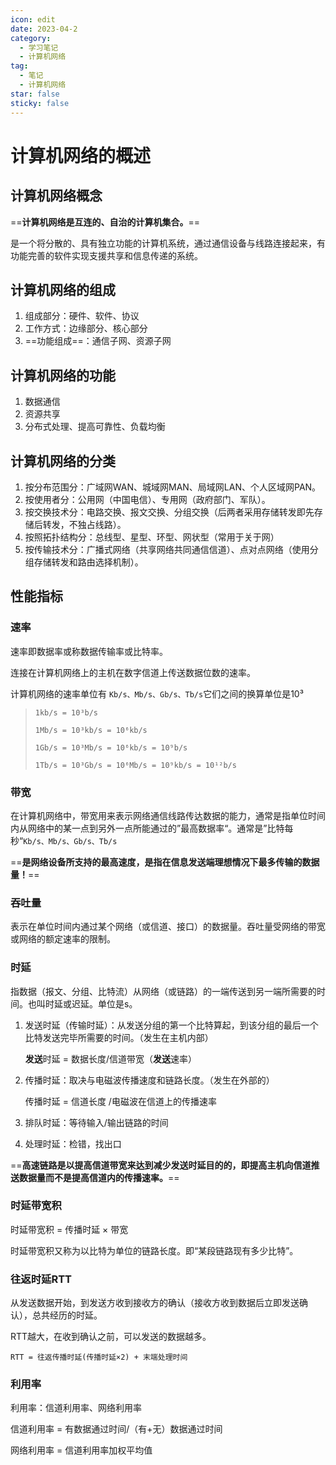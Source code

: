 ```yaml
---
icon: edit
date: 2023-04-2
category:
  - 学习笔记
  - 计算机网络
tag:
  - 笔记
  - 计算机网络
star: false
sticky: false
---
```


# 计算机网络的概述

## 计算机网络概念

==**计算机网络是互连的、自治的计算机集合。**==

是一个将分散的、具有独立功能的计算机系统，通过通信设备与线路连接起来，有功能完善的软件实现支援共享和信息传递的系统。
<!-- more -->
##  计算机网络的组成

1. 组成部分：硬件、软件、协议
2. 工作方式：边缘部分、核心部分
3. ==功能组成==：通信子网、资源子网

## 计算机网络的功能

1. 数据通信
2. 资源共享
3. 分布式处理、提高可靠性、负载均衡

## 计算机网络的分类

1. 按分布范围分：广域网WAN、城域网MAN、局域网LAN、个人区域网PAN。
2. 按使用者分：公用网（中国电信）、专用网（政府部门、军队）。
3. 按交换技术分：电路交换、报文交换、分组交换（后两者采用存储转发即先存储后转发，不独占线路）。
4. 按照拓扑结构分：总线型、星型、环型、网状型（常用于关于网）
5. 按传输技术分：广播式网络（共享网络共同通信信道）、点对点网络（使用分组存储转发和路由选择机制）。

## 性能指标

###  速率

速率即数据率或称数据传输率或比特率。

连接在计算机网络上的主机在数字信道上传送数据位数的速率。

计算机网络的速率单位有 `Kb/s、Mb/s、Gb/s、Tb/s`它们之间的换算单位是10³

> `1kb/s = 10³b/s`
>
> `1Mb/s = 10³kb/s = 10⁶kb/s`
>
> `1Gb/s = 10³Mb/s = 10⁶kb/s = 10⁹b/s`
>
> `1Tb/s = 10³Gb/s = 10⁶Mb/s = 10⁹kb/s = 10¹²b/s`

###  带宽

在计算机网络中，带宽用来表示网络通信线路传达数据的能力，通常是指单位时间内从网络中的某一点到另外一点所能通过的”最高数据率“。通常是”比特每秒“`Kb/s、Mb/s、Gb/s、Tb/s`

==**是网络设备所支持的最高速度，是指在信息发送端理想情况下最多传输的数据量！**==

### 吞吐量

表示在单位时间内通过某个网络（或信道、接口）的数据量。吞吐量受网络的带宽或网络的额定速率的限制。

### 时延

指数据（报文、分组、比特流）从网络（或链路）的一端传送到另一端所需要的时间。也叫时延或迟延。单位是s。

1. 发送时延（传输时延）：从发送分组的第一个比特算起，到该分组的最后一个比特发送完毕所需要的时间。（发生在主机内部）

   **发送**时延 =  数据长度/信道带宽（**发送**速率）

2. 传播时延：取决与电磁波传播速度和链路长度。（发生在外部的）

   传播时延 = 信道长度 /电磁波在信道上的传播速率

3. 排队时延：等待输入/输出链路的时间

4. 处理时延：检错，找出口

==**高速链路是以提高信道带宽来达到减少发送时延目的的，即提高主机向信道推送数据量而不是提高信道内的传播速率。**==

###  时延带宽积

时延带宽积 = 传播时延 × 带宽

时延带宽积又称为以比特为单位的链路长度。即“某段链路现有多少比特”。

###  往返时延RTT

从发送数据开始，到发送方收到接收方的确认（接收方收到数据后立即发送确认），总共经历的时延。

RTT越大，在收到确认之前，可以发送的数据越多。

```RTT = 往返传播时延(传播时延×2) + 末端处理时间```

### 利用率

利用率：信道利用率、网络利用率

信道利用率 = 有数据通过时间/（有+无）数据通过时间

网络利用率 = 信道利用率加权平均值

